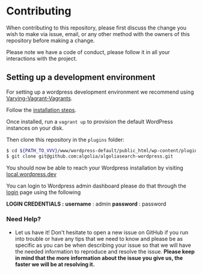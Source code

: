 # Contributing

When contributing to this repository, please first discuss the change you wish to make via issue,
email, or any other method with the owners of this repository before making a change.

Please note we have a code of conduct, please follow it in all your interactions with the project.

## Setting up a development environment

For setting up a wordpress development environment we recommend using [Varying-Vagrant-Vagrants](https://github.com/Varying-Vagrant-Vagrants/VVV).

Follow the [installation steps](https://varyingvagrantvagrants.org/).

Once installed, run a `vagrant up` to provision the default WordPress instances on your disk.

Then clone this repository in the `plugins` folder:

```bash
$ cd ${PATH_TO_VVV}/www/wordpress-default/public_html/wp-content/plugins
$ git clone git@github.com:algolia/algoliasearch-wordpress.git
```

You should now be able to reach your Wordpress installation by visiting [local.wordpress.dev](http://local.wordpress.dev)

You can login to Wordpress admin dashboard please do that through the [login](http://local.wordpress.dev/wp-login) page using the following

**LOGIN CREDENTIALS :**
**username** : admin
**password** : password

### Need Help?

* Let us have it! Don't hesitate to open a new issue on GitHub if you run into trouble or have any tips that we need to know and please be as specific as you can be when describing your issue so that we will have the needed information to reproduce and resolve the issue. **Please keep in mind that the more information about the issue you give us, the faster we will be at resolving it.**
